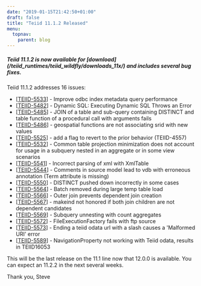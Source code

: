 ```yaml
---
date: "2019-01-15T21:42:50+01:00"
draft: false
title: "Teiid 11.1.2 Released"
menu:
  topnav:
    parent: blog
---
```


##### Teiid 11.1.2 is now available for [download] (/teiid_runtimes/teiid_wildfly/downloads_11x/) and includes several bug fixes.

<!--more-->

Teiid 11.1.2 addresses 16 issues:

<ul>
<li>[<a href='https://issues.jboss.org/browse/TEIID-5533'>TEIID-5533</a>] -         Improve odbc index metadata query performance
</li>
<li>[<a href='https://issues.jboss.org/browse/TEIID-5482'>TEIID-5482</a>] -         Dynamic SQL: Executing Dynamic SQL Throws an Error
</li>
<li>[<a href='https://issues.jboss.org/browse/TEIID-5485'>TEIID-5485</a>] -         JOIN of a table and sub-query containing DISTINCT and table function of a procedural call with arguments fails
</li>
<li>[<a href='https://issues.jboss.org/browse/TEIID-5486'>TEIID-5486</a>] -         geospatial functions are not associating srid with new values
</li>
<li>[<a href='https://issues.jboss.org/browse/TEIID-5525'>TEIID-5525</a>] -         add a flag to revert to the prior behavior (TEIID-4557)
</li>
<li>[<a href='https://issues.jboss.org/browse/TEIID-5532'>TEIID-5532</a>] -         Common table projection minimization does not account for usage in a subquery nested in an aggregate or in some view scenarios
</li>
<li>[<a href='https://issues.jboss.org/browse/TEIID-5541'>TEIID-5541</a>] -         Incorrect parsing of xml with XmlTable
</li>
<li>[<a href='https://issues.jboss.org/browse/TEIID-5544'>TEIID-5544</a>] -         Comments in source model lead to vdb with erroneous annotation (Term attribute is missing)
</li>
<li>[<a href='https://issues.jboss.org/browse/TEIID-5550'>TEIID-5550</a>] -         DISTINCT pushed down incorrectly in some cases
</li>
<li>[<a href='https://issues.jboss.org/browse/TEIID-5564'>TEIID-5564</a>] -         Batch removed during large temp table load
</li>
<li>[<a href='https://issues.jboss.org/browse/TEIID-5566'>TEIID-5566</a>] -         Outer join prevents dependent join creation
</li>
<li>[<a href='https://issues.jboss.org/browse/TEIID-5567'>TEIID-5567</a>] -         makeind not honored if both join children are not dependent candidates
</li>
<li>[<a href='https://issues.jboss.org/browse/TEIID-5569'>TEIID-5569</a>] -         Subquery unnesting with count aggregates
</li>
<li>[<a href='https://issues.jboss.org/browse/TEIID-5572'>TEIID-5572</a>] -         FileExecutionFactory fails with ftp source
</li>
<li>[<a href='https://issues.jboss.org/browse/TEIID-5573'>TEIID-5573</a>] -         Ending a teiid odata url with a slash causes a &#39;Malformed URI&#39; error
</li>
<li>[<a href='https://issues.jboss.org/browse/TEIID-5589'>TEIID-5589</a>] -         NavigationProperty not working with Teiid odata, results in  TEIID16053 
</li>
</ul>

This will be the last release on the 11.1 line now that 12.0.0 is available.  You can expect an 11.2.2 in the next several weeks.

Thank you, Steve 
